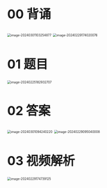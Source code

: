 # 00 背诵

<img src="https://cvp.oss-cn-shanghai.aliyuncs.com/picgo/202403011032199.png" alt="image-20240301103254877" style="zoom:50%;" />

<img src="https://cvp.oss-cn-shanghai.aliyuncs.com/picgo/202402291740339.png" alt="image-20240229174020076" style="zoom:50%;" />



# 01 题目

<img src="https://cvp.oss-cn-shanghai.aliyuncs.com/picgo/202402251829801.png" alt="image-20240225182932707" style="zoom:50%;" />



# 02 答案

<img src="https://cvp.oss-cn-shanghai.aliyuncs.com/picgo/202403010942483.png" alt="image-20240301094240220" style="zoom:50%;" />

<img src="https://cvp.oss-cn-shanghai.aliyuncs.com/picgo/202402290950276.png" alt="image-20240229095040008" style="zoom:50%;" />



# 03 视频解析

<img src="https://cvp.oss-cn-shanghai.aliyuncs.com/picgo/202402291747477.png" alt="image-20240229174739125" style="zoom:50%;" />

